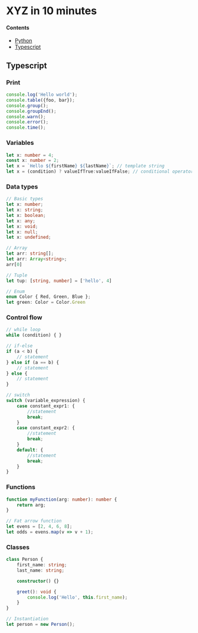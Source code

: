 # XYZ in 10 minutes

#### Contents

- [Python](index.md)
- [Typescript](#typescript)

## Typescript

### Print

```typescript
console.log('Hello world');
console.table({foo, bar});
console.group();
console.groupEnd();
console.warn();
console.error();
console.time();
```

### Variables

```typescript
let x: number = 4;
const x: number = 2;
let x = `Hello ${firstName} ${lastName}`; // template string
let x = (condition) ? valueIfTrue:valueIfFalse; // conditional operator
```

### Data types

```typescript
// Basic types
let x: number;
let x: string;
let x: boolean;
let x: any;
let x: void;
let x: null;
let x: undefined;

// Array
let arr: string[];
let arr: Array<string>;
arr[0]

// Tuple
let tup: [string, number] = ['hello', 4]

// Enum
enum Color { Red, Green, Blue };
let green: Color = Color.Green
```

### Control flow

```typescript
// while loop
while (condition) { }

// if-else
if (a < b) {
    // statement
} else if (a == b) {
    // statement
} else {
    // statement
}

// switch
switch (variable_expression) {
    case constant_expr1: {
        //statement
        break;
    }
    case constant_expr2: {
        //statement
        break;
    }
    default: {
        //statement 
        break;
    }
}
```

### Functions

```typescript
function myFunction(arg: number): number {
    return arg;
}

// Fat arrow function
let evens = [2, 4, 6, 8];
let odds = evens.map(v => v + 1);
```

### Classes

```typescript
class Person {
    first_name: string;
    last_name: string;

    constructor() {}

    greet(): void {
        console.log('Hello', this.first_name);
    }
}

// Instantiation
let person = new Person();
```
